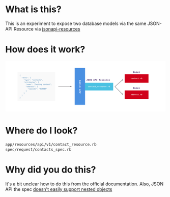 # What is this?

This is an experiment to expose two database models via the same JSON-API Resource via [jsonapi-resources](https://github.com/cerebris/jsonapi-resources)


# How does it work?

![](https://raw.githubusercontent.com/minivan/jsonapi-resources-nested-model/master/public/jsonapi-resource.png)

# Where do I look?

    app/resources/api/v1/contact_resource.rb
    spec/request/contacts_spec.rb

# Why did you do this?

It's a bit unclear how to do this from the official documentation. Also, JSON API the spec [doesn't easily support nested objects](https://github.com/json-api/json-api/issues/1089)
